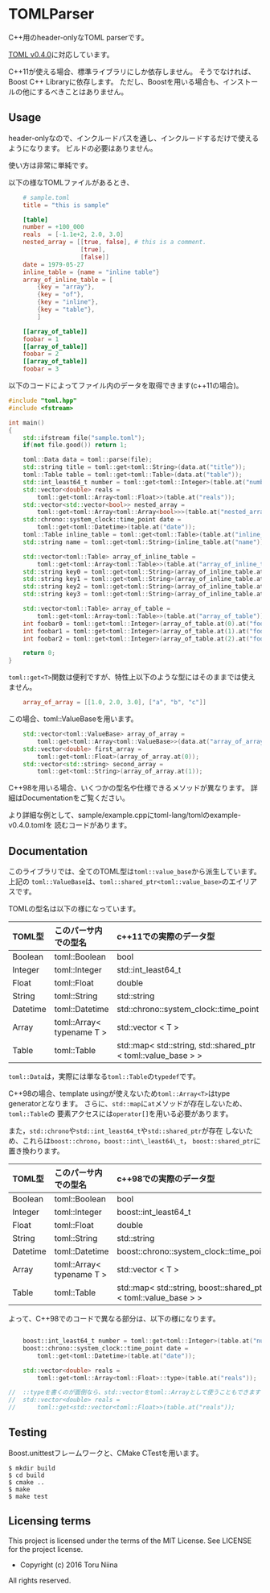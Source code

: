 TOMLParser
====

C++用のheader-onlyなTOML parserです。

[TOML v0.4.0](http://github.com/toml-lang/toml/blob/master/README.md)に対応しています。

C++11が使える場合、標準ライブラリにしか依存しません。
そうでなければ、Boost C++ Libraryに依存します。
ただし、Boostを用いる場合も、インストールの他にするべきことはありません。

## Usage

header-onlyなので、インクルードパスを通し、インクルードするだけで使えるようになります。
ビルドの必要はありません。

使い方は非常に単純です。

以下の様なTOMLファイルがあるとき、

```toml
    # sample.toml
    title = "this is sample"

    [table]
    number = +100_000
    reals  = [-1.1e+2, 2.0, 3.0]
    nested_array = [[true, false], # this is a comment.
                    [true],
                    [false]]
    date = 1979-05-27
    inline_table = {name = "inline table"}
    array_of_inline_table = [
        {key = "array"},
        {key = "of"},
        {key = "inline"},
        {key = "table"},
        ]

    [[array_of_table]]
    foobar = 1
    [[array_of_table]]
    foobar = 2
    [[array_of_table]]
    foobar = 3
```

以下のコードによってファイル内のデータを取得できます(c++11の場合)。

```cpp
#include "toml.hpp"
#include <fstream>

int main()
{
    std::ifstream file("sample.toml");
    if(not file.good()) return 1;

    toml::Data data = toml::parse(file);
    std::string title = toml::get<toml::String>(data.at("title"));
    toml::Table table = toml::get<toml::Table>(data.at("table"));
    std::int_least64_t number = toml::get<toml::Integer>(table.at("number");
    std::vector<double> reals =
        toml::get<toml::Array<toml::Float>>(table.at("reals"));
    std::vector<std::vector<bool>> nested_array =
        toml::get<toml::Array<toml::Array<bool>>>(table.at("nested_array"));
    std::chrono::system_clock::time_point date =
        toml::get<toml::Datetime>(table.at("date"));
    toml::Table inline_table = toml::get<toml::Table>(table.at("inline_table"));
    std::string name = toml::get<toml::String>(inline_table.at("name"));

    std::vector<toml::Table> array_of_inline_table = 
        toml::get<toml::Array<toml::Table>>(table.at("array_of_inline_table"));
    std::string key0 = toml::get<toml::String>(array_of_inline_table.at(0).at("key"));
    std::string key1 = toml::get<toml::String>(array_of_inline_table.at(1).at("key"));
    std::string key2 = toml::get<toml::String>(array_of_inline_table.at(2).at("key"));
    std::string key3 = toml::get<toml::String>(array_of_inline_table.at(3).at("key"));

    std::vector<toml::Table> array_of_table = 
        toml::get<toml::Array<toml::Table>>(table.at("array_of_table"));
    int foobar0 = toml::get<toml::Integer>(array_of_table.at(0).at("foobar"));
    int foobar1 = toml::get<toml::Integer>(array_of_table.at(1).at("foobar"));
    int foobar2 = toml::get<toml::Integer>(array_of_table.at(2).at("foobar"));

    return 0;
}
```

```toml::get<T>```関数は便利ですが、特性上以下のような型にはそのままでは使えません。
```toml
    array_of_array = [[1.0, 2.0, 3.0], ["a", "b", "c"]]
```

この場合、toml::ValueBaseを用います。
```cpp
    std::vector<toml::ValueBase> array_of_array =
        toml::get<toml::Array<toml::ValueBase>>(data.at("array_of_array"));
    std::vector<double> first_array =
        toml::get<toml::Float>(array_of_array.at(0));
    std::vector<std::string> second_array =
        toml::get<toml::String>(array_of_array.at(1));
```

C++98を用いる場合、いくつかの型名や仕様できるメソッドが異なります。
詳細はDocumentationをご覧ください。

より詳細な例として、sample/example.cppにtoml-lang/tomlのexample-v0.4.0.tomlを
読むコードがあります。

## Documentation

このライブラリでは、全てのTOML型は```toml::value_base```から派生しています。上記の
```toml::ValueBase```は、```toml::shared_ptr<toml::value_base>```のエイリアスです。

TOMLの型名は以下の様になっています。

| TOML型    | このパーサ内での型名 | c++11での実際のデータ型                |
|:----------|:---------------------|:---------------------------------------|
| Boolean   | toml::Boolean        | bool                                   |
| Integer   | toml::Integer        | std::int\_least64\_t                   |
| Float     | toml::Float          | double                                 |
| String    | toml::String         | std::string                            |
| Datetime  | toml::Datetime       | std::chrono::system\_clock::time\_point|
| Array     | toml::Array< typename T > | std::vector < T >                 |
| Table     | toml::Table          | std::map< std::string, std::shared\_ptr < toml::value\_base > > |

```toml::Data```は，実際には単なる```toml::Table```の```typedef```です。

C++98の場合、template usingが使えないため```toml::Array<T>```はtype generatorとなります。
さらに、```std::map```に```at```メソッドが存在しないため、```toml::Table```の
要素アクセスには```operator[]```を用いる必要があります。

また，```std::chrono```や```std::int_least64_t```や```std::shared_ptr```が存在
しないため、これらは```boost::chrono```，```boost::int\_least64\_t```，
```boost::shared_ptr```に置き換わります。

| TOML型    | このパーサ内での型名 | c++98での実際のデータ型                |
|:----------|:---------------------|:---------------------------------------|
| Boolean   | toml::Boolean        | bool                                   |
| Integer   | toml::Integer        | boost::int\_least64\_t                 |
| Float     | toml::Float          | double                                 |
| String    | toml::String         | std::string                            |
| Datetime  | toml::Datetime       | boost::chrono::system\_clock::time\_point|
| Array     | toml::Array< typename T > | std::vector < T >                 |
| Table     | toml::Table          | std::map< std::string, boost::shared\_ptr < toml::value\_base > > |

よって、C++98でのコードで異なる部分は、以下の様になります。

```cpp

    boost::int_least64_t number = toml::get<toml::Integer>(table.at("number");
    boost::chrono::system_clock::time_point date =
        toml::get<toml::Datetime>(table.at("date"));

    std::vector<double> reals =
        toml::get<toml::Array<toml::Float>::type>(table.at("reals"));

//  ::typeを書くのが面倒なら、std::vectorをtoml::Arrayとして使うこともできます
//  std::vector<double> reals =
//      toml::get<std::vector<toml::Float>>(table.at("reals"));
```

## Testing

Boost.unittestフレームワークと、CMake CTestを用います。
```
$ mkdir build
$ cd build
$ cmake ..
$ make 
$ make test
```

## Licensing terms

This project is licensed under the terms of the MIT License.
See LICENSE for the project license.

- Copyright (c) 2016 Toru Niina

All rights reserved.
